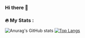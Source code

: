 ### Hi there 👋
### :fire: My Stats :

![Anurag's GitHub stats](https://github-readme-stats.vercel.app/api?username=uchansansan&show_icons=true&theme=dracula&layout=compact)
[
![Top Langs](https://github-readme-stats.vercel.app/api/top-langs/?username=uchansansan&hide_progress=false&layout=compact&theme=dracula)](https://github.com/anuraghazra/github-readme-stats)

<!--
**uchansansan/uchansansan** is a ✨ _special_ ✨ repository because its `README.md` (this file) appears on your GitHub profile.

Here are some ideas to get you started:

- 🔭 I’m currently working on ...
- 🌱 I’m currently learning ...
- 👯 I’m looking to collaborate on ...
- 🤔 I’m looking for help with ...
- 💬 Ask me about ...
- 📫 How to reach me: ...
- 😄 Pronouns: ...
- ⚡ Fun fact: ...
-->
